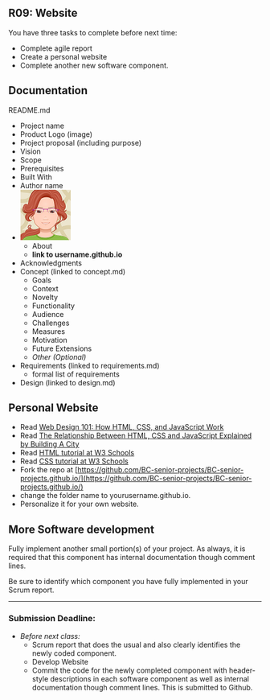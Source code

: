 ## R09: Website

You have three tasks to complete before next time:
- Complete agile report
- Create a personal website
- Complete another new software component.

## Documentation

README.md
- Project name
- Product Logo (image)
- Project proposal (including purpose)
- Vision
- Scope
- Prerequisites
- Built With
- Author name
- ![Jan Avatar](jp-avatar-sm.png)
  - About
  - **link to username.github.io**
- Acknowledgments
- Concept (linked to concept.md)
    - Goals
    - Context
    - Novelty
    - Functionality
    - Audience
    - Challenges
    - Measures
    - Motivation
    - Future Extensions
    - *Other (Optional)*
- Requirements (linked to requirements.md)
  - formal list of requirements
- Design (linked to design.md)

## Personal Website

- Read [Web Design 101: How HTML, CSS, and JavaScript Work](https://blog.hubspot.com/marketing/web-design-html-css-javascript)
- Read [The Relationship Between HTML, CSS and JavaScript Explained by Building A City](https://blog.codeanalogies.com/2018/05/09/the-relationship-between-html-css-and-javascript-explained/)
- Read [HTML tutorial at W3 Schools](https://www.w3schools.com/html/default.asp)
- Read [CSS tutorial at W3 Schools](https://www.w3schools.com/css/default.asp)
- Fork the repo at [https://github.com/BC-senior-projects/BC-senior-projects.github.io/](https://github.com/BC-senior-projects/BC-senior-projects.github.io/)
- change the folder name to yourusername.github.io.
- Personalize it for your own website.

## More Software development

Fully implement another small portion(s) of your project. As always, it is required that this component has internal documentation though comment lines.

Be sure to identify which component you have fully implemented in your Scrum report.

---
### Submission Deadline:
- *Before next class:*
  - Scrum report that does the usual and also clearly identifies the newly coded component.
  - Develop Website
  - Commit the code for the newly completed component with header-style descriptions in each software component as well as internal documentation though comment lines. This is submitted to Github.

